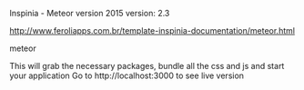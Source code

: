 Inspinia - Meteor version 2015
version: 2.3

http://www.feroliapps.com.br/template-inspinia-documentation/meteor.html

meteor

This will grab the necessary packages, bundle all the css and js and start your application
Go to http://localhost:3000 to see live version
